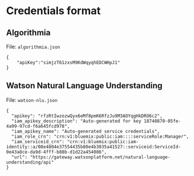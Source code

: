 # Credentials format

## Algorithmia

File: `algorithmia.json`

```
{
    "apiKey":"simjzT61zxsM9KdWqyqhEDCWHpJ1"
}
```
## Watson Natural Language Understanding

File: `watson-nlu.json`

```
{
  "apikey": "rfzRtIwzozwQyx6eMf8pmK6RfzJu9M3AOYqgHkDRO6c2",
  "iam_apikey_description": "Auto-generated for key 18740870-05fe-4a99-97cd-f6a645fcd978",
  "iam_apikey_name": "Auto-generated service credentials",
  "iam_role_crn": "crn:v1:bluemix:public:iam::::serviceRole:Manager",
  "iam_serviceid_crn": "crn:v1:bluemix:public:iam-identity::a/08e4804e37554435b80e4b3035a41527::serviceid:ServiceId-0e43a8ce-da9d-4fff-b88b-d1d22a454086",
  "url": "https://gateway.watsonplatform.net/natural-language-understanding/api"
}
```